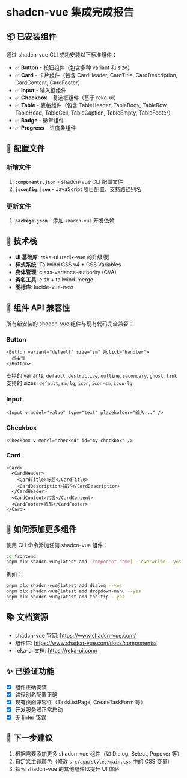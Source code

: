 # shadcn-vue 集成完成报告

## 📦 已安装组件

通过 shadcn-vue CLI 成功安装以下标准组件：

- ✅ **Button** - 按钮组件（包含多种 variant 和 size）
- ✅ **Card** - 卡片组件（包含 CardHeader, CardTitle, CardDescription, CardContent, CardFooter）
- ✅ **Input** - 输入框组件
- ✅ **Checkbox** - 复选框组件（基于 reka-ui）
- ✅ **Table** - 表格组件（包含 TableHeader, TableBody, TableRow, TableHead, TableCell, TableCaption, TableEmpty, TableFooter）
- ✅ **Badge** - 徽章组件
- ✅ **Progress** - 进度条组件

## 🔧 配置文件

### 新增文件
1. **`components.json`** - shadcn-vue CLI 配置文件
2. **`jsconfig.json`** - JavaScript 项目配置，支持路径别名

### 更新文件
1. **`package.json`** - 添加 `shadcn-vue` 开发依赖

## 🎨 技术栈

- **UI 基础库**: reka-ui (radix-vue 的升级版)
- **样式系统**: Tailwind CSS v4 + CSS Variables
- **变体管理**: class-variance-authority (CVA)
- **类名工具**: clsx + tailwind-merge
- **图标库**: lucide-vue-next

## 📝 组件 API 兼容性

所有新安装的 shadcn-vue 组件与现有代码完全兼容：

### Button
```vue
<Button variant="default" size="sm" @click="handler">
  点击我
</Button>
```

支持的 variants: `default`, `destructive`, `outline`, `secondary`, `ghost`, `link`  
支持的 sizes: `default`, `sm`, `lg`, `icon`, `icon-sm`, `icon-lg`

### Input
```vue
<Input v-model="value" type="text" placeholder="输入..." />
```

### Checkbox
```vue
<Checkbox v-model="checked" id="my-checkbox" />
```

### Card
```vue
<Card>
  <CardHeader>
    <CardTitle>标题</CardTitle>
    <CardDescription>描述</CardDescription>
  </CardHeader>
  <CardContent>内容</CardContent>
  <CardFooter>底部</CardFooter>
</Card>
```

## 🚀 如何添加更多组件

使用 CLI 命令添加任何 shadcn-vue 组件：

```bash
cd frontend
pnpm dlx shadcn-vue@latest add [component-name] --overwrite --yes
```

例如：
```bash
pnpm dlx shadcn-vue@latest add dialog --yes
pnpm dlx shadcn-vue@latest add dropdown-menu --yes
pnpm dlx shadcn-vue@latest add tooltip --yes
```

## 📚 文档资源

- shadcn-vue 官网: https://www.shadcn-vue.com/
- 组件库: https://www.shadcn-vue.com/docs/components/
- reka-ui 文档: https://reka-ui.com/

## ✨ 已验证功能

- [x] 组件正确安装
- [x] 路径别名配置正确
- [x] 现有页面兼容性（TaskListPage, CreateTaskForm 等）
- [x] 开发服务器正常启动
- [x] 无 linter 错误

## 🎯 下一步建议

1. 根据需要添加更多 shadcn-vue 组件（如 Dialog, Select, Popover 等）
2. 自定义主题颜色（修改 `src/app/styles/main.css` 中的 CSS 变量）
3. 探索 shadcn-vue 的其他组件以提升 UI 体验

